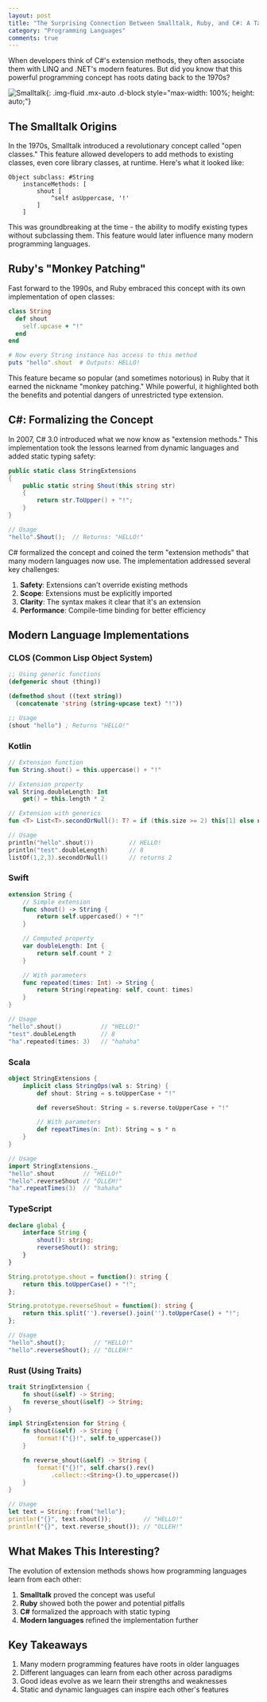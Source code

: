 ```yaml
---
layout: post
title: "The Surprising Connection Between Smalltalk, Ruby, and C#: A Tale of Extension Methods"
category: "Programming Languages"
comments: true
---
```

When developers think of C#'s extension methods, they often associate them with LINQ and .NET's modern features. But did you know that this powerful programming concept has roots dating back to the 1970s?

![Smalltalk](/public/images/smalltalk.png){: .img-fluid .mx-auto .d-block style="max-width: 100%; height: auto;"}

## The Smalltalk Origins

In the 1970s, Smalltalk introduced a revolutionary concept called "open classes." This feature allowed developers to add methods to existing classes, even core library classes, at runtime. Here's what it looked like:

```smalltalk
Object subclass: #String
    instanceMethods: [
        shout [
            ^self asUppercase, '!'
        ]
    ]
```

This was groundbreaking at the time - the ability to modify existing types without subclassing them. This feature would later influence many modern programming languages.

## Ruby's "Monkey Patching"

Fast forward to the 1990s, and Ruby embraced this concept with its own implementation of open classes:

```ruby
class String
  def shout
    self.upcase + "!"
  end
end

# Now every String instance has access to this method
puts "hello".shout  # Outputs: HELLO!
```

This feature became so popular (and sometimes notorious) in Ruby that it earned the nickname "monkey patching." While powerful, it highlighted both the benefits and potential dangers of unrestricted type extension.

## C#: Formalizing the Concept

In 2007, C# 3.0 introduced what we now know as "extension methods." This implementation took the lessons learned from dynamic languages and added static typing safety:

```csharp
public static class StringExtensions
{
    public static string Shout(this string str)
    {
        return str.ToUpper() + "!";
    }
}

// Usage
"hello".Shout();  // Returns: "HELLO!"
```

C# formalized the concept and coined the term "extension methods" that many modern languages now use. The implementation addressed several key challenges:

1. **Safety**: Extensions can't override existing methods
2. **Scope**: Extensions must be explicitly imported
3. **Clarity**: The syntax makes it clear that it's an extension
4. **Performance**: Compile-time binding for better efficiency

## Modern Language Implementations

### CLOS (Common Lisp Object System)
```lisp
;; Using generic functions
(defgeneric shout (thing))

(defmethod shout ((text string))
  (concatenate 'string (string-upcase text) "!"))

;; Usage
(shout "hello") ; Returns "HELLO!"
```

### Kotlin
```kotlin
// Extension function
fun String.shout() = this.uppercase() + "!"

// Extension property
val String.doubleLength: Int
    get() = this.length * 2

// Extension with generics
fun <T> List<T>.secondOrNull(): T? = if (this.size >= 2) this[1] else null

// Usage
println("hello".shout())          // HELLO!
println("test".doubleLength)      // 8
listOf(1,2,3).secondOrNull()      // returns 2
```

### Swift
```swift
extension String {
    // Simple extension
    func shout() -> String {
        return self.uppercased() + "!"
    }

    // Computed property
    var doubleLength: Int {
        return self.count * 2
    }

    // With parameters
    func repeated(times: Int) -> String {
        return String(repeating: self, count: times)
    }
}

// Usage
"hello".shout()           // "HELLO!"
"test".doubleLength       // 8
"ha".repeated(times: 3)   // "hahaha"
```

### Scala
```scala
object StringExtensions {
    implicit class StringOps(val s: String) {
        def shout: String = s.toUpperCase + "!"

        def reverseShout: String = s.reverse.toUpperCase + "!"

        // With parameters
        def repeatTimes(n: Int): String = s * n
    }
}

// Usage
import StringExtensions._
"hello".shout        // "HELLO!"
"hello".reverseShout // "OLLEH!"
"ha".repeatTimes(3)  // "hahaha"
```

### TypeScript
```typescript
declare global {
    interface String {
        shout(): string;
        reverseShout(): string;
    }
}

String.prototype.shout = function(): string {
    return this.toUpperCase() + "!";
};

String.prototype.reverseShout = function(): string {
    return this.split('').reverse().join('').toUpperCase() + "!";
};

// Usage
"hello".shout();        // "HELLO!"
"hello".reverseShout(); // "OLLEH!"
```

### Rust (Using Traits)
```rust
trait StringExtension {
    fn shout(&self) -> String;
    fn reverse_shout(&self) -> String;
}

impl StringExtension for String {
    fn shout(&self) -> String {
        format!("{}!", self.to_uppercase())
    }

    fn reverse_shout(&self) -> String {
        format!("{}!", self.chars().rev()
            .collect::<String>().to_uppercase())
    }
}

// Usage
let text = String::from("hello");
println!("{}", text.shout());         // "HELLO!"
println!("{}", text.reverse_shout()); // "OLLEH!"
```

## What Makes This Interesting?

The evolution of extension methods shows how programming languages learn from each other:

1. **Smalltalk** proved the concept was useful
2. **Ruby** showed both the power and potential pitfalls
3. **C#** formalized the approach with static typing
4. **Modern languages** refined the implementation further

## Key Takeaways

1. Many modern programming features have roots in older languages
2. Different languages can learn from each other across paradigms
3. Good ideas evolve as we learn their strengths and weaknesses
4. Static and dynamic languages can inspire each other's features
